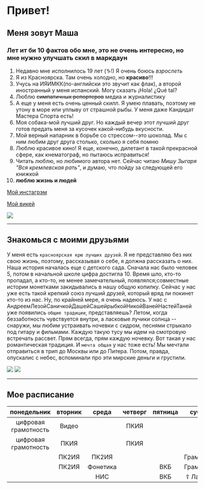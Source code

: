 # Привет!
## Меня зовут Маша

### Лет ит би 10 фактов обо мне, это не очень интересно, но мне нужно улучшать скил в маркдаун
1. Недавно мне исполнилось 19 лет (&#9809;!) Я очень боюсь *взрослеть*
2. Я из Красноярска. Там очень холодно, но **красиво**!!!
3. Учусь на ИЯИМКК(по-английски это звучит как флак), а второй иностранный у меня испанский. Могу сказать ¡Hola! ¿Qué tal?
4. Люблю ~~симпатичных репортеров~~ медиа и журналистику
5. А еще у меня есть очень ценный скилл. Я умею плавать, поэтому не утону в море или уплыву от страшной рыбы. У меня даже Кандидат Мастера Спорта есть!
6. Моя собака-мой лучший друг. Но каждый вечер этот лучший друг готов предать меня за кусочек какой-нибудь вкусности.
7. Мой верный напарник в борьбе со стрессом--это шоколад. Мы с ним любим друг друга столько, сколько я себя помню
8. Люблю красивое кино! Я еще, конечно, дилетант в такой прекрасной сфере, как кнематограф, но пытаюсь исправиться!
9. Читать люблю, но любимого автора нет. Сейчас читаю *Мишу Зыгаря "Вся кремлевская рать"*, и думаю, что пойду за следующей его книжкой
10. **люблю жизнь и людей**  

[Мой инстагрэм](https://www.instagram.com/mariapotapenko/)

[Мой викей](https://vk.com/whoaaa_hii)


![](https://pp.userapi.com/c639116/v639116918/9402/rBM4rer4VV8.jpg)
___

## Знакомься с моими друзьями
У меня есть `красноярская крю лучших друзей`. Я не представляю без них свою жизнь, поэтому, рассказывая о себе, я должна рассказать о них. Наша история началась еще с детского сада. Сначала нас было человек 5, потом в начальной школе цифра достигла 10. Время шло, кто-то пропадал, а кто-то, не менее замечательный, появлялся;совместные истории монетками закидывались в нашу общую копилку. Сейчас у нас уже есть такой крепкий союз лучший друзей, который вряд ли покинет кто-то из нас. Ну, по крайней мере, я очень надеюсь.
У нас с АндреемЛезойСаничкойДашейСашейрыбкойНикойВанейНастейТаней уже появились `общие традиции`, представляешь? Летом, когда беззаботность чувствуется внутри, а ласковые лучики солнца -- снаружи, мы любим устраивать ночевки с сидром, песнями стрыкало под гитару и фильмами. Каждую такую тусу мы идем на смотровую встречать рассвет. Прям всегда, прям каждую ночевку. Вот такая у нас романтическая традиция. И `мечта общая` у нас тоже есть! Мы мечтали отправиться в трип до Москвы или до Питера. Потом, правда, опускалис с небес, вспоминали про эти мирские деньги и грустили. 

![](https://pp.userapi.com/c824602/v824602488/885d9/FjoGW7XCduo.jpg) 
![](https://pp.userapi.com/c824602/v824602488/885d0/Z9k78vwWzg8.jpg)
___
## Мое расписание
**понедельник**|**вторник**|**среда**|**четверг**|**пятница**|**суббота**
:---:|:---:|:---:|:---:|:---:|:---:
цифровая грамотность | Видео | &shy; | ПКИЯ | &shy; | &shy;
цифровая грамотность | ПКИЯ | &shy; | ПКИЯ | &shy; | &shy;
&shy; | ПК2ИЯ | ПК2ИЯ | &shy; | &shy; | Грамматика
&shy; | ПК2ИЯ | Фонетика | &shy; | ВКБ | Грамматика
&shy; | &shy; | НИС | &shy; | ВКБ | &#9766; Латынь &#9766;

